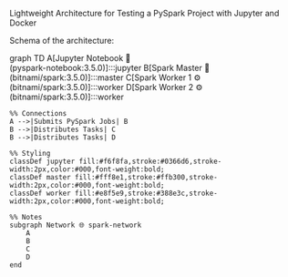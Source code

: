 Lightweight Architecture for Testing a PySpark Project with Jupyter and Docker

Schema of the architecture:

graph TD
    A[Jupyter Notebook 🧠<br>(pyspark-notebook:3.5.0)]:::jupyter
    B[Spark Master 🧩<br>(bitnami/spark:3.5.0)]:::master
    C[Spark Worker 1 ⚙️<br>(bitnami/spark:3.5.0)]:::worker
    D[Spark Worker 2 ⚙️<br>(bitnami/spark:3.5.0)]:::worker

    %% Connections
    A -->|Submits PySpark Jobs| B
    B -->|Distributes Tasks| C
    B -->|Distributes Tasks| D

    %% Styling
    classDef jupyter fill:#f6f8fa,stroke:#0366d6,stroke-width:2px,color:#000,font-weight:bold;
    classDef master fill:#fff8e1,stroke:#ffb300,stroke-width:2px,color:#000,font-weight:bold;
    classDef worker fill:#e8f5e9,stroke:#388e3c,stroke-width:2px,color:#000,font-weight:bold;

    %% Notes
    subgraph Network 🌐 spark-network
        A
        B
        C
        D
    end

